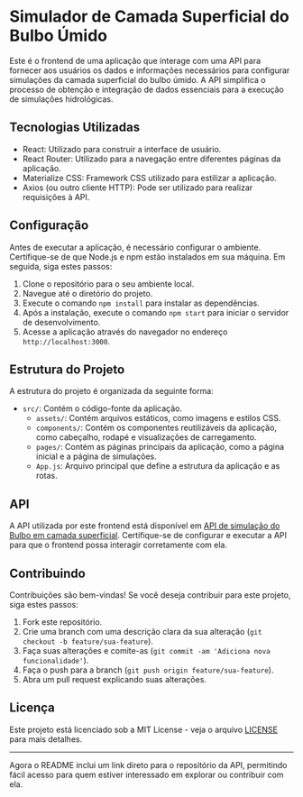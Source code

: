# Simulador de Camada Superficial do Bulbo Úmido

Este é o frontend de uma aplicação que interage com uma API para fornecer aos usuários os dados e informações necessários para configurar simulações da camada superficial do bulbo úmido. A API simplifica o processo de obtenção e integração de dados essenciais para a execução de simulações hidrológicas.

## Tecnologias Utilizadas

- React: Utilizado para construir a interface de usuário.
- React Router: Utilizado para a navegação entre diferentes páginas da aplicação.
- Materialize CSS: Framework CSS utilizado para estilizar a aplicação.
- Axios (ou outro cliente HTTP): Pode ser utilizado para realizar requisições à API.

## Configuração

Antes de executar a aplicação, é necessário configurar o ambiente. Certifique-se de que Node.js e npm estão instalados em sua máquina. Em seguida, siga estes passos:

1. Clone o repositório para o seu ambiente local.
2. Navegue até o diretório do projeto.
3. Execute o comando `npm install` para instalar as dependências.
4. Após a instalação, execute o comando `npm start` para iniciar o servidor de desenvolvimento.
5. Acesse a aplicação através do navegador no endereço `http://localhost:3000`.

## Estrutura do Projeto

A estrutura do projeto é organizada da seguinte forma:

- `src/`: Contém o código-fonte da aplicação.
  - `assets/`: Contém arquivos estáticos, como imagens e estilos CSS.
  - `components/`: Contém os componentes reutilizáveis da aplicação, como cabeçalho, rodapé e visualizações de carregamento.
  - `pages/`: Contém as páginas principais da aplicação, como a página inicial e a página de simulações.
  - `App.js`: Arquivo principal que define a estrutura da aplicação e as rotas.

## API

A API utilizada por este frontend está disponível em [API de simulação do Bulbo em camada superficial](https://github.com/geanderson-062/API-de-simulacao-do-Bulbo-em-camada-superficial). Certifique-se de configurar e executar a API para que o frontend possa interagir corretamente com ela.

## Contribuindo

Contribuições são bem-vindas! Se você deseja contribuir para este projeto, siga estes passos:

1. Fork este repositório.
2. Crie uma branch com uma descrição clara da sua alteração (`git checkout -b feature/sua-feature`).
3. Faça suas alterações e comite-as (`git commit -am 'Adiciona nova funcionalidade'`).
4. Faça o push para a branch (`git push origin feature/sua-feature`).
5. Abra um pull request explicando suas alterações.

## Licença

Este projeto está licenciado sob a MIT License - veja o arquivo [LICENSE](LICENSE) para mais detalhes.

---

Agora o README inclui um link direto para o repositório da API, permitindo fácil acesso para quem estiver interessado em explorar ou contribuir com ela.

